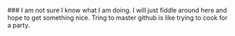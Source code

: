 ### I am not sure I know what I am doing. I will just fiddle around here and hope to get something nice. Tring to master github is like trying to cook for a party.
